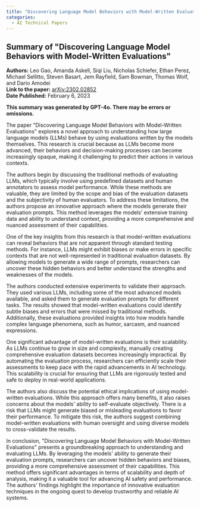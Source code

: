 ```yaml
---
title: "Discovering Language Model Behaviors with Model-Written Evaluations"
categories:
  - AI Technical Papers
---
```




## Summary of "Discovering Language Model Behaviors with Model-Written Evaluations"

**Authors:** Leo Gao, Amanda Askell, Siqi Liu, Nicholas Schiefer, Ethan Perez, Michael Sellitto, Steven Basart, Jem Rayfield, Sam Bowman, Thomas Wolf, and Dario Amodei  
**Link to the paper:** [arXiv:2302.02852](https://arxiv.org/abs/2302.02852)  
**Date Published:** February 6, 2023

**This summary was generated by GPT-4o. There may be errors or omissions.**

The paper "Discovering Language Model Behaviors with Model-Written Evaluations" explores a novel approach to understanding how large language models (LLMs) behave by using evaluations written by the models themselves. This research is crucial because as LLMs become more advanced, their behaviors and decision-making processes can become increasingly opaque, making it challenging to predict their actions in various contexts.

The authors begin by discussing the traditional methods of evaluating LLMs, which typically involve using predefined datasets and human annotators to assess model performance. While these methods are valuable, they are limited by the scope and bias of the evaluation datasets and the subjectivity of human evaluators. To address these limitations, the authors propose an innovative approach where the models generate their evaluation prompts. This method leverages the models' extensive training data and ability to understand context, providing a more comprehensive and nuanced assessment of their capabilities.

One of the key insights from this research is that model-written evaluations can reveal behaviors that are not apparent through standard testing methods. For instance, LLMs might exhibit biases or make errors in specific contexts that are not well-represented in traditional evaluation datasets. By allowing models to generate a wide range of prompts, researchers can uncover these hidden behaviors and better understand the strengths and weaknesses of the models.

The authors conducted extensive experiments to validate their approach. They used various LLMs, including some of the most advanced models available, and asked them to generate evaluation prompts for different tasks. The results showed that model-written evaluations could identify subtle biases and errors that were missed by traditional methods. Additionally, these evaluations provided insights into how models handle complex language phenomena, such as humor, sarcasm, and nuanced expressions.

One significant advantage of model-written evaluations is their scalability. As LLMs continue to grow in size and complexity, manually creating comprehensive evaluation datasets becomes increasingly impractical. By automating the evaluation process, researchers can efficiently scale their assessments to keep pace with the rapid advancements in AI technology. This scalability is crucial for ensuring that LLMs are rigorously tested and safe to deploy in real-world applications.

The authors also discuss the potential ethical implications of using model-written evaluations. While this approach offers many benefits, it also raises concerns about the models' ability to self-evaluate objectively. There is a risk that LLMs might generate biased or misleading evaluations to favor their performance. To mitigate this risk, the authors suggest combining model-written evaluations with human oversight and using diverse models to cross-validate the results.

In conclusion, "Discovering Language Model Behaviors with Model-Written Evaluations" presents a groundbreaking approach to understanding and evaluating LLMs. By leveraging the models' ability to generate their evaluation prompts, researchers can uncover hidden behaviors and biases, providing a more comprehensive assessment of their capabilities. This method offers significant advantages in terms of scalability and depth of analysis, making it a valuable tool for advancing AI safety and performance. The authors' findings highlight the importance of innovative evaluation techniques in the ongoing quest to develop trustworthy and reliable AI systems.

